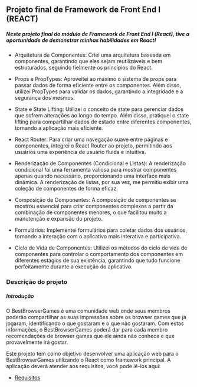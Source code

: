 ## Projeto final de Framework de Front End I (REACT)

##### Neste projeto final do módulo de Framework de Front End I (React), tive a oportunidade de demonstrar minhas habilidades em React!

* Arquitetura de Componentes: Criei uma arquitetura baseada em componentes, garantindo que eles sejam reutilizáveis e bem estruturados, seguindo fielmente os princípios do React.

* Props e PropTypes: Aproveitei ao máximo o sistema de props para passar dados de forma eficiente entre os componentes. Além disso, utilizei PropTypes para validar os dados, garantindo a integridade e a segurança dos mesmos.

* State e State Lifting: Utilizei o conceito de state para gerenciar dados que sofrem alterações ao longo do tempo. Além disso, pratiquei o state lifting para compartilhar dados de estado entre diferentes componentes, tornando a aplicação mais eficiente.

* React Router: Para criar uma navegação suave entre páginas e componentes, integrei o React Router ao projeto, permitindo aos usuários uma experiência de usuário fluida e intuitiva.

* Renderização de Componentes (Condicional e Listas): A renderização condicional foi uma ferramenta valiosa para mostrar componentes apenas quando necessário, proporcionando uma interface mais dinâmica. A renderização de listas, por sua vez, me permitiu exibir uma coleção de componentes de forma eficaz.

* Composição de Componentes: A composição de componentes se mostrou essencial para criar componentes complexos a partir da combinação de componentes menores, o que facilitou muito a manutenção e expansão do projeto.

* Formulários: Implementei formulários para coletar dados dos usuários, tornando a interação com o aplicativo mais interativa e participativa.

* Ciclo de Vida de Componentes: Utilizei os métodos do ciclo de vida de componentes para controlar o comportamento dos componentes em diferentes estágios de sua existência, garantindo que tudo funcione perfeitamente durante a execução do aplicativo.


### Descrição do projeto

##### Introdução

O BestBrowserGames é uma comunidade web onde seus membros poderão compartilhar as suas impressões sobre os browser games que já jogaram, identificando o que gostaram e o que não gostaram. Com estas informações, o BestBrowserGames poderá dar para cada membro recomendações de browser games que ele ainda não conhece e que provavelmente irá gostar.

Este projeto tem como objetivo desenvolver uma aplicação web para o BestBrowserGames utilizando o React como framework principal. A aplicação deverá atender aos requisitos, você pode lê-los aqui:

* [Requisitos](../requisitos.md)